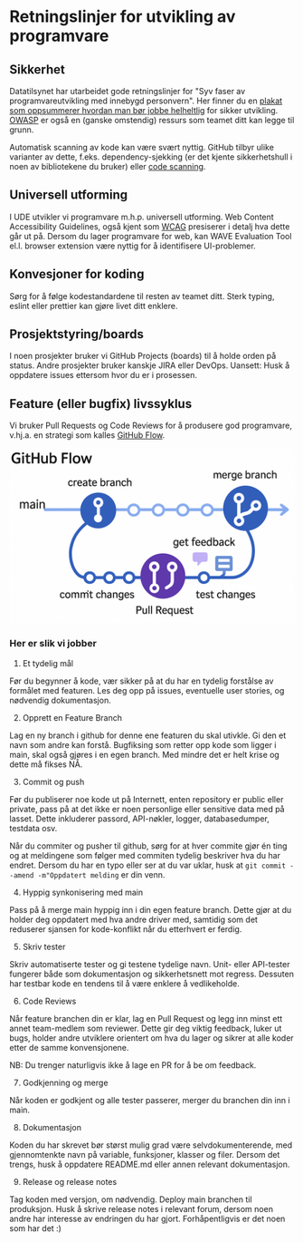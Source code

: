# Retningslinjer for utvikling av programvare

## Sikkerhet

Datatilsynet har utarbeidet gode retningslinjer for "Syv faser av programvareutvikling med innebygd personvern". Her finner du en [plakat som oppsummerer hvordan man bør jobbe helheltlig](https://www.datatilsynet.no/globalassets/global/dokumenter-pdfer-skjema-ol/regelverk/veiledere/innebygd-personvern/sikrel_plakat_web.pdf) for sikker utvikling. [OWASP](https://devguide.owasp.org/) er også en (ganske omstendig) ressurs som teamet ditt kan legge til grunn.

Automatisk scanning av kode kan være svært nyttig. GitHub tilbyr ulike varianter av dette, f.eks. dependency-sjekking (er det kjente sikkerhetshull i noen av bibliotekene du bruker) eller [code scanning](https://docs.github.com/en/code-security/code-scanning/introduction-to-code-scanning/about-code-scanning).

## Universell utforming

I UDE utvikler vi programvare m.h.p. universell utforming. Web Content Accessibility Guidelines, også kjent som [WCAG](https://www.uutilsynet.no/wcag-standarden/wcag-standarden/86) presiserer i detalj hva dette går ut på. Dersom du lager programvare for web, kan WAVE Evaluation Tool el.l. browser extension være nyttig for å identifisere UI-problemer.

## Konvesjoner for koding
Sørg for å følge kodestandardene til resten av teamet ditt. Sterk typing, eslint eller prettier kan gjøre livet ditt enklere.

## Prosjektstyring/boards

I noen prosjekter bruker vi GitHub Projects (boards) til å holde orden på status. Andre prosjekter bruker kanskje JIRA eller DevOps. Uansett: Husk å oppdatere issues ettersom hvor du er i prosessen.

## Feature (eller bugfix) livssyklus

Vi bruker Pull Requests og Code Reviews for å produsere god programvare, v.hj.a. en strategi som kalles [GitHub Flow](https://docs.github.com/en/get-started/using-github/github-flow).

 ![image](github-flow.png) 

### Her er slik vi jobber

1. Et tydelig mål

Før du begynner å kode, vær sikker på at du har en tydelig forstålse av formålet med featuren. Les deg opp på issues, eventuelle user stories, og nødvendig dokumentasjon.

2. Opprett en Feature Branch

Lag en ny branch i github for denne ene featuren du skal utivkle. Gi den et navn som andre kan forstå. Bugfiksing som retter opp kode som ligger i main, skal også gjøres i en egen branch. Med mindre det er helt krise og dette må fikses NÅ.

3. Commit og push

Før du publiserer noe kode ut på Internett, enten repository er public eller private, pass på at det ikke er noen personlige eller sensitive data med på lasset. Dette inkluderer passord, API-nøkler, logger, databasedumper, testdata osv.

Når du commiter og pusher til github, sørg for at hver commite gjør én ting og at meldingene som følger med commiten tydelig beskriver hva du har endret. Dersom du har en typo eller ser at du var uklar, husk at `git commit --amend -m"Oppdatert melding` er din venn.

4. Hyppig synkonisering med main

Pass på å merge main hyppig inn i din egen feature branch. Dette gjør at du holder deg oppdatert med hva andre driver med, samtidig som det reduserer sjansen for kode-konflikt når du etterhvert er ferdig.

5. Skriv tester

Skriv automatiserte tester og gi testene tydelige navn. Unit- eller API-tester fungerer både som dokumentasjon og sikkerhetsnett mot regress. Dessuten har testbar kode en tendens til å være enklere å vedlikeholde.

6. Code Reviews

Når feature branchen din er klar, lag en Pull Request og legg inn minst ett annet team-medlem som reviewer. Dette gir deg viktig feedback, luker ut bugs, holder andre utviklere orientert om hva du lager og sikrer at alle koder etter de samme konvensjonene.

NB: Du trenger naturligvis ikke å lage en PR for å be om feedback.

7. Godkjenning og merge

Når koden er godkjent og alle tester passerer, merger du branchen din inn i main.

8. Dokumentasjon

Koden du har skrevet bør størst mulig grad være selvdokumenterende, med gjennomtenkte navn på variable, funksjoner, klasser og filer. Dersom det trengs, husk å oppdatere README.md eller annen relevant dokumentasjon.

9. Release og release notes

Tag koden med versjon, om nødvendig. Deploy main branchen til produksjon. Husk å skrive release notes i relevant forum, dersom noen andre har interesse av endringen du har gjort. Forhåpentligvis er det noen som har det :)
